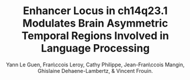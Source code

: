---
author: Yann Le Guen, Fran\ccois Leroy, Cathy Philippe, Jean-Fran\ccois Mangin, Ghislaine Dehaene-Lambertz, & Vincent Frouin.
title: Enhancer Locus in ch14q23.1 Modulates Brain Asymmetric Temporal Regions Involved in Language Processing
journal: Cerebral Cortex
year: 2020
type: article
doi: 10.1093/cercor/bhaa112
team: yes
---